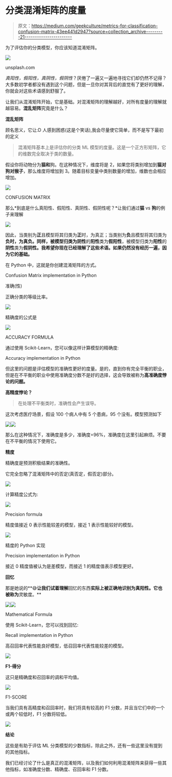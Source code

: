 # 分类混淆矩阵的度量

> 原文：<https://medium.com/geekculture/metrics-for-classification-confusion-matrix-43ee441d2947?source=collection_archive---------21----------------------->

为了评估你的分类模型，你应该知道混淆矩阵。

![](img/dbce77d8967181ede2ac763b1c6f67cb.png)

unsplash.com

*真阳性，假阳性，真阴性，假阴性*？厌倦了一遍又一遍地寻找它们却仍然不记得？大多数初学者都没有遇到这个问题，但是一旦你对其背后的直觉有了更好的理解，你就会对这些术语感到舒服了。

让我们从混淆矩阵开始，它是基础。对混淆矩阵的理解越好，对所有度量的理解就越容易。**混乱矩阵**究竟是什么？

**混乱矩阵**

顾名思义，它让:D 人感到困惑(这是个笑话),我会尽量使它简单，而不是写下最初的定义

> 混淆矩阵基本上是评估你的分类 ML 模型的度量。这是一个正方形矩阵，它的维数完全取决于类的数量。

假设你将动物分为**猫和**狗。在这种情况下，维度将是 2，如果您将类别增加到**猫对狗对猴子**，那么维度将增加到 3。随着目标变量中类别数量的增加，维数也会相应增加。

![](img/80ddf70af2232b1a48026091eff39957.png)

CONFUSION MATRIX

那么*到底是什么真阳性、假阳性、真阴性、假阴性呢？*让我们通过**猫** vs **狗**的例子来理解

![](img/7f2c8af001993598b8f8f64218ebebf0.png)

因此，当类别为**正**且模型将其归类为**正**时，为真正；当类别为**负**且模型将其归类为**负时，为真负。**同样，被模型归类为**阴性**的**阳性**类为**假阳性**，被模型归类为**阳性**的**阴性**类为**假阴性。我希望你现在已经理解了这些术语。如果仍然没有经历一遍，因为它的基础。**

在 Python 中，这就是你创建混淆矩阵的方式。

Confusion Matrix implementation in Python

准确(性)

正确分类的等级比率。

![](img/83c1a225b50cfa930cbc841dacccd262.png)

精确度的公式是

![](img/a0ad24019555d62acb4fd596ae573d90.png)

ACCURACY FORMULA

通过使用 Scikit-Learn，您可以像这样计算模型的精确度:

Accuracy implementation in Python

但这里的问题是评估模型的准确性更好的度量。是的，直到你有完全平衡的职业，但是在不平衡的职业中使用准确度分数不是好的选择，这会导致被称为**高准确度悖论的问题。**

**高精度悖论？**

> 在处理不平衡类时，准确性会产生误导。

这次考虑医疗场景，假设 100 个病人中有 5 个患病，95 个没有。模型预测如下

![](img/e79101d7af1092a21c6b797c4fd42aeb.png)![](img/431678106b6e4642f43ff4858df248c4.png)

那么在这种情况下，准确度是多少，准确度=96%，准确度在这里引起麻烦。不要在不平衡的情况下使用它。

**精度**

精确度是预测积极结果的准确性。

它完全忽略了混淆矩阵中的否定(真否定，假否定)部分。

![](img/9687da9d9381a71ec9377dde42411b26.png)

计算精度公式为:

![](img/421594841d1a49c400a1563504be35a4.png)

Precision formula

精度值接近 0 表示性能较差的模型，接近 1 表示性能较好的模型。

![](img/0c7e54e6033376fb3741dc2876e8d9f3.png)

精度的 Python 实现

Precision implementation in Python

接近 0 精度值被认为是差模型，而接近 1 的精度值表示模型更好。

**回忆**

那是她说的**😅**让我们试着理解**回忆的东西**实际上被正确地识别为真阳性。它也被称为**灵敏度。**

![](img/ec0dd6094d2909fb9bccddc164b986e8.png)![](img/aa3e3ee10a7fe54fa6419a55491182e2.png)

Mathematical Formula

使用 Scikit-Learn，您可以找到回忆:

Recall implementation in Python

高召回率代表性能良好模型，低召回率代表性能较差的模型。

![](img/a97fabc2a85867281569ce46359437ff.png)

**F1-得分**

这只是精确度和召回率的调和平均值。

![](img/fa5d8e99ff3d9fbbe33efbb31286433f.png)

F1-SCORE

当我们具有高精度和召回率时，我们将具有较高的 F1 分数，并且当它们中的一个或两个较低时，F1 分数将较低。

![](img/07de9eb89f5aa257589f0b5a5b428ffd.png)

**结论**

这些是有助于评估 ML 分类模型的少数指标，除此之外，还有一些这里没有提到的其他指标。

我们已经讨论了什么是真正的混淆矩阵，以及我们如何利用混淆矩阵来获得一些其他指标，如准确度分数、精确度、召回率和 F1 分数。